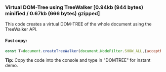 ### Virtual DOM-Tree using TreeWalker [0.94kb (944 bytes) minified / 0.67kb (666 bytes) gzipped]

This code creates a virtual DOM-TREE of the whole document using the TreeWalker API.

#### Fast copy:

```js
const T=document.createTreeWalker(document,NodeFilter.SHOW_ALL,{acceptNode:function(e){return 1===e.nodeType||3===e.nodeType&&0!==e.nodeValue.trim().length?NodeFilter.FILTER_ACCEPT:NodeFilter.FILTER_REJECT}}),DOMTREE=[];let l={NODE:T.currentNode,CHILDREN:[]};function setSiblings(e){for(let N=0;N<e.PARENT.CHILDREN.length;N++)e.PARENT.CHILDREN[N].SIBLINGS=e.PARENT.CHILDREN.filter((function(e){return e.NODE!==e.PARENT.CHILDREN[N].NODE}))}for(DOMTREE.push(l);;){let e=T.nextNode();if(!e)break;const N={NODE:e,ATTRIBUTES:e.attributes,PARENT:{},CHILDREN:[],SIBLINGS:[]};if(N.NODE.parentNode===l.NODE)N.PARENT=l,l.CHILDREN.push(N);else if(N.NODE.parentNode===l.NODE.parentNode)N.PARENT=l.PARENT,N.PARENT.CHILDREN.push(N);else{let e=l;for(;;){if(setSiblings(e),e.PARENT.NODE===N.NODE.previousElementSibling){N.SIBLINGS.push(e.PARENT),e.PARENT.SIBLINGS.push(N),N.PARENT=e.PARENT.PARENT,N.PARENT.CHILDREN.push(N),setSiblings(N);break}e=e.PARENT}}l=N}
```


**Tip:** Copy the code into the console and type in "DOMTREE" for instant demo.